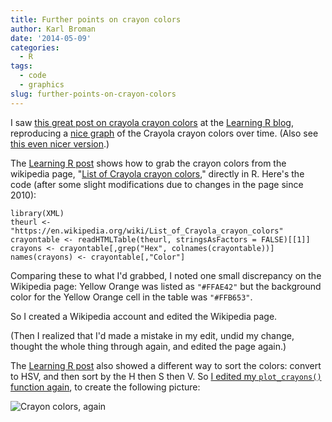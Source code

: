 ```yaml
---
title: Further points on crayon colors
author: Karl Broman
date: '2014-05-09'
categories:
  - R
tags:
  - code
  - graphics
slug: further-points-on-crayon-colors
---
```


I saw [this great post on crayola crayon colors](https://learnr.wordpress.com/2010/01/21/ggplot2-crayola-crayon-colours/) at the [Learning R blog](https://learnr.wordpress.com), reproducing a [nice graph](https://www.datapointed.net/2010/01/crayola-crayon-color-chart/) of the Crayola crayon colors over time. (Also see [this even nicer version](http://www.datapointed.net/2010/10/crayola-color-chart-rainbow-style/).)

The [Learning R post](https://learnr.wordpress.com/2010/01/21/ggplot2-crayola-crayon-colours/) shows how to grab the crayon colors from the wikipedia page, "[List of Crayola crayon colors](https://en.wikipedia.org/wiki/List_of_Crayola_crayon_colors)," directly in R. Here's the code (after some slight modifications due to changes in the page since 2010):

````
library(XML)
theurl <- "https://en.wikipedia.org/wiki/List_of_Crayola_crayon_colors"
crayontable <- readHTMLTable(theurl, stringsAsFactors = FALSE)[[1]]
crayons <- crayontable[,grep("Hex", colnames(crayontable))]
names(crayons) <- crayontable[,"Color"]
````

Comparing these to what I'd grabbed, I noted one small discrepancy on the Wikipedia page: Yellow Orange was listed as `"#FFAE42"` but the background color for the Yellow Orange cell in the table was `"#FFB653"`.

So I created a Wikipedia account and edited the Wikipedia page.

(Then I realized that I'd made a mistake in my edit, undid my change, thought the whole thing through again, and edited the page again.)

The [Learning R post](https://learnr.wordpress.com/2010/01/21/ggplot2-crayola-crayon-colours/) also showed a different way to sort the colors: convert to HSV, and then sort by the H then S then V. So [I edited my `plot_crayons()` function again](https://github.com/kbroman/broman/commit/dde305de2c3cd5f3a00f7378fefd4f73a4520599), to create the following picture:

![Crayon colors, again](https://kbroman.files.wordpress.com/2014/05/crayon_colors_again.png)
